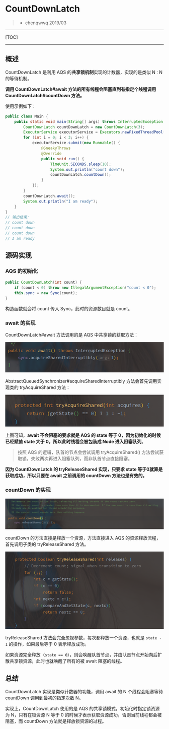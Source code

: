 # CountDownLatch

> - chenqwwq 2019/03



---

[TOC]

---



## 概述

CountDownLatch 是利用 AQS 的**共享锁机制**实现的计数器，实现的是类似 N : N 的等待机制。

**调用 CountDownLatch#await 方法的所有线程会阻塞直到有指定个线程调用 CountDownLatch#countDown 方法。**

使用示例如下：

```java
public class Main {
	public static void main(String[] args) throws InterruptedException {
		CountDownLatch countDownLatch = new CountDownLatch(3);
		ExecutorService executorService = Executors.newFixedThreadPool(3);
		for (int i = 0; i < 3; i++) {
			executorService.submit(new Runnable() {
				@SneakyThrows
				@Override
				public void run() {
					TimeUnit.SECONDS.sleep(10);
					System.out.println("count down");
					countDownLatch.countDown();
				}
			});
		}
		countDownLatch.await();
		System.out.println("I am ready");
	}
}
// 输出结果:
// count down
// count down
// count down
// I am ready
```





## 源码实现

### AQS 的初始化

```java
public CountDownLatch(int count) {
    if (count < 0) throw new IllegalArgumentException("count < 0");
    this.sync = new Sync(count);
}
```

构造函数就会将 count 传入 Sync，此时的资源数目就是 count。



### await 的实现

CountDownLatch#await 方法调用的是 AQS 中共享锁的获取方法：

![CountDownLatch#await() 方法](assets/image-20210311225241495.png)

AbstractQueuedSynchronizer#acquireSharedInterruptibly 方法会首先调用实现类的 tryAcquireShared 方法：

![image-20210804235236261](assets/image-20210804235236261.png)

上图可知，**await 不会阻塞的要求就是 AQS 的 state 等于 0，因为初始化的时候已经赋值 state 大于 0，所以此时线程会被包装成 Node 进入阻塞队列**。

> 按照 AQS 的逻辑，队首的节点会尝试调用 tryAcquireShared() 方法尝试获取锁，失败两次再进入阻塞队列，而非队首节点直接阻塞。

**因为 CountDownLatch 的 tryReleaseShared 实现，只要求 state 等于0就算是获取成功，所以只要在 await 之前调用的 countDown 方法也是有效的。**

### countDown 的实现

![CountDownLatch#countDown() 方法](assets/image-20210804235641772.png)

countDown 的方法直接是释放一个资源，方法直接进入 AQS 的资源释放流程，首先调用子类的 tryReleaseShared 方法。

![CountDownLatch$Sync#tryReleaseShared() 方法](assets/image-20210804235816239.png)

tryReleaseShared 方法会完全忽视参数，每次都释放一个资源，也就是 `state - 1` 的操作，如果最后等于 0 表示释放成功。

如果资源完全释放（`state == 0`），则会唤醒队首节点，并由队首节点开始向后扩散共享锁资源，此时也就唤醒了所有的被 await 阻塞的线程。





## 总结

CountDownLatch 实现是类似计数器的功能，调用 await 的 N 个线程会阻塞等待 countDown 调用到最初的指定次数 N。

实现上，CountDownLatch 使用的是 AQS 的共享锁模式，初始化时指定锁资源为 N，只有在锁资源 N 等于 0 的时候才表示获取资源成功，否则当前线程都会被阻塞，而 countDown 方法就是释放锁资源的过程。